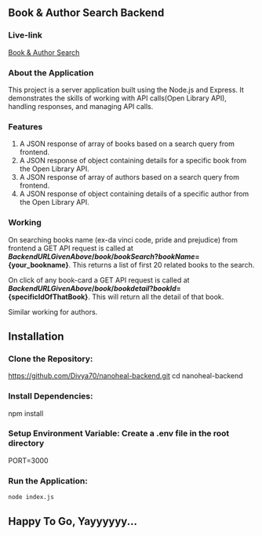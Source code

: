 ## Book & Author Search Backend 

### Live-link

[Book & Author Search](https://book-search-backend.vercel.app)

### About the Application

This project is a server application built using the Node.js and Express. It demonstrates the skills of working with API calls(Open Library API), handling responses, and managing API calls.

### Features

1. A JSON response of array of books based on a search query from frontend.
2. A JSON response of object containing details for a specific book from the Open Library API.
3. A JSON response of array of authors based on a search query from frontend.
4. A JSON response of object containing details of a specific author from the Open Library API.

### Working

  On searching books name (ex-da vinci code, pride and prejudice) from frontend a GET API request
  is called at **${BackendURLGivenAbove}/book/bookSearch?bookName=${your_bookname}**. This returns a list of first 20 related books to the search.

  On click of any book-card a GET API request is called at **${BackendURLGivenAbove}/book/bookdetail?bookId=${specificIdOfThatBook}**. This will return all the detail of that book.

  Similar working for authors.

## Installation

### Clone the Repository:
 https://github.com/Divya70/nanoheal-backend.git
    cd nanoheal-backend

### Install Dependencies:
npm install

### Setup Environment Variable: Create a .env file in the root directory

 PORT=3000

### Run the Application:

    node index.js


## Happy To Go, Yayyyyyy...
